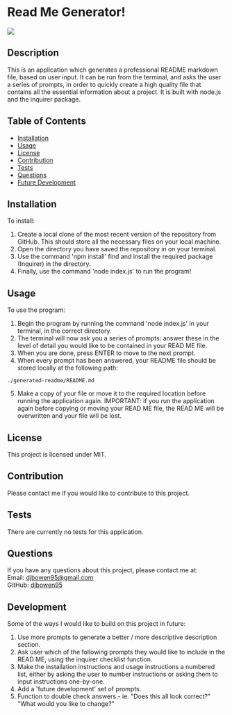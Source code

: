 
# Read Me Generator!
<img src="https://img.shields.io/badge/license-MIT-green.svg">
    
## Description
This is an application which generates a professional README markdown file, based on user input. It can be run from the terminal, and asks the user a series of prompts, in order to quickly create a high quality file that contains all the essential information about a project. It is built with node.js and the inquirer package.
    
## Table of Contents
    
* [Installation](#installation)
* [Usage](#usage)
* [License](#license)
* [Contribution](#contribution)
* [Tests](#tests)
* [Questions](#questions)
* [Future Development](#development)
    
## Installation
To install:  
1.  Create a local clone of the most recent version of the repository from GitHub. This should store all the necessary files on your local machine.  
2. Open the directory you have saved the repository in on your terminal.  
3. Use the command 'npm install' find and install the required package (Inquirer) in the directory.  
4. Finally, use the command 'node index.js' to run the program!

## Usage
To use the program:  
1. Begin the program by running the command 'node index.js' in your terminal, in the correct directory.  
2. The terminal will now ask you a series of prompts: answer these in the level of detail you would like to be contained in your READ ME file.  
3. When you are done, press ENTER to move to the next prompt.  
4. When every prompt has been answered, your README file should be stored locally at the following path:  
``` 
./generated-readme/README.md
```
5. Make a copy of your file or move it to the required location before running the application again. IMPORTANT: if you run the application again before copying or moving your READ ME file, the READ ME will be overwritten and your file will be lost. 

## License
This project is licensed under MIT.
    
## Contribution
Please contact me if you would like to contribute to this project.

## Tests
There are currently no tests for this application.

## Questions
If you have any questions about this project, please contact me at:  
Email: djbowen95@gmail.com  
GitHub: [djbowen95](https://github.com/djbowen95)  

## Development
Some of the ways I would like to build on this project in future:  
1. Use more prompts to generate a better / more descriptive description section.
2. Ask user which of the following prompts they would like to include in the READ ME, using the inquirer checklist function.
3. Make the installation instructions and usage instructions a numbered list, either by asking the user to number instructions or asking them to input instructions one-by-one.
4. Add a 'future development' set of prompts.
5. Function to double check answers - ie. "Does this all look correct?" "What would you like to change?"